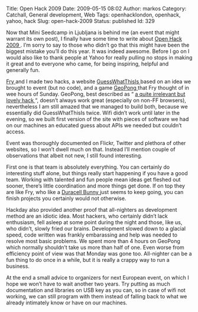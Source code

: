 Title: Open Hack 2009
Date: 2009-05-15 08:02
Author: markos
Category: Catchall, General development, Web
Tags: openhacklondon, openhack, yahoo, hack
Slug: open-hack-2009
Status: published
Id: 329

<div>
 <p>
  Now that Mini Seedcamp in Ljubljana is behind me (an event that might warrant its own post), I finally have some time to write about
  <a href="http://openhacklondon.pbworks.com/FrontPage">
   Open Hack 2009
  </a>
  . I’m sorry to say to those who didn’t go that this might have been the biggest mistake you’ll do this year. It was indeed awesome. Before I go on I would also like to thank people at Yahoo for really pulling no stops in making it great and to everyone who came, for being inspiring, helpful and generally fun.
 </p>
 <p>
  <a href="http://friedcellcollective.net/outbreak/">
   Fry
  </a>
  and I made two hacks, a website
  <a href="http://guesswhatthisis.appspot.com/">
   GuessWhatThisIs
  </a>
  based on an idea we brought to event (but no code), and a game
  <a href="http://friedcell.net/geopong/">
   GeoPong
  </a>
  that Fry thought of in wee hours of Sunday. GeoPong, best described as “
  <a href="http://www.wait-till-i.com/2009/05/11/open-hack-london-2009-my-presentation-and-quick-review/" title="Link to quote">
   a quite irrelevant but lovely hack
  </a>
  “, doesn’t always work great (especially on non-FF browsers), nevertheless I am still amazed that we managed to build both, because we essentially did GuessWhatThisIs twice. Wifi didn’t work until later in the evening, so we built first version of the site with pieces of software we had on our machines an educated guess about APIs we needed but couldn’t access.
 </p>
 <p>
  Event was thoroughly documented on Flickr, Twitter and plethora of other websites, so I won’t dwell much on that. Instead I’ll mention couple of observations that albeit not new, I still found interesting.
 </p>
 <p>
  First one is that team is absolutely everything. You can certainly do interesting stuff alone, but things really start happening if you have a good team. Working with talented and fun people mean ideas get fleshed out sooner, there’s little coordination and more things get done. If on top they are like Fry, who like a
  <a href="http://en.wikipedia.org/wiki/Duracell_Bunny">
   Duracell Bunny
  </a>
  just seems to keep going, you can finish projects you certainly would not otherwise.
 </p>
 <p>
  Hackday also provided another proof that all-nighters as development method are an idiotic idea. Most hackers, who certainly didn’t lack enthusiasm, fell asleep at some point during the night and those, like us, who didn’t, slowly fried our brains. Development slowed down to a glacial speed, code written was frankly embarassing and help was needed to resolve most basic problems. We spent more than 4 hours on GeoPong which normally shouldn’t take us more than half of one. Even worse from efficiency point of view was that Monday was gone too. All-nighter can be a fun thing to do once in a while, but it is really a crappy way to run a business.
 </p>
 <p>
  At the end a small advice to organizers for next European event, on which I hope we won’t have to wait another two years. Try putting as much documentation and libraries on USB key as you can, so in case of wifi not working, we can still program with them instead of falling back to what we already intimately know or have on our machines.
 </p>
</div>
